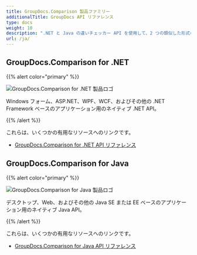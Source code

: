 ```yaml
---
title: GroupDocs.Comparison 製品ファミリー
additionalTitle: GroupDocs API リファレンス
type: docs
weight: 10
description: ".NET と Java の違いチェッカー API を使用して、2 つの類似した形式のドキュメントをマージまたは比較します。"
url: /ja/
---
```


## GroupDocs.Comparison for .NET

{{% alert color="primary" %}} 

![GroupDocs.Comparison for .NET 製品ロゴ](../gdocs_net.png)

Windows フォーム、ASP.NET、WPF、WCF、およびその他の .NET Framework ベースのアプリケーション用のネイティブ .NET API。

{{% /alert %}} 

これらは、いくつかの有用なリソースへのリンクです。

- [GroupDocs.Comparison for .NET API リファレンス](/comparison/ja/net/)


## GroupDocs.Comparison for Java

{{% alert color="primary" %}}

![GroupDocs.Comparison for Java 製品ロゴ](../gdocs_java.png)

デスクトップ、Web、およびその他の Java SE または EE ベースのアプリケーション用のネイティブ Java API。

{{% /alert %}}

これらは、いくつかの有用なリソースへのリンクです。

- [GroupDocs.Comparison for Java API リファレンス](/comparison/java/)
